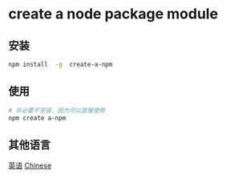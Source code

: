 # create a node package module

## 安装

```sh
npm install  -g  create-a-npm
```

## 使用

```sh
# 非必要不安装，因为可以直接使用
npm create a-npm
```

## 其他语言

[英语](https://github.com/lmssee/create-npk/blob/main/README.md) [Chinese](https://github.com/lmssee/ismi/blob/main/自述文件.md)
